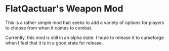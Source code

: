 # FlatQactuar's Weapon Mod

This is a rather simple mod that seeks to add a variety of options for players to choose from when it comes to combat.

Currently, this mod is still in an alpha state. I hope to release it to curseforge when I feel that it is in a good state for release.
